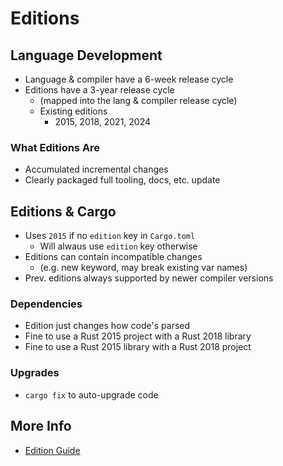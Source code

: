 # Editions
## Language Development
- Language & compiler have a 6-week release cycle
- Editions have a 3-year release cycle
  - (mapped into the lang & compiler release cycle)
  - Existing editions
    - 2015, 2018, 2021, 2024

### What Editions Are
- Accumulated incremental changes
- Clearly packaged full tooling, docs, etc. update

## Editions & Cargo
- Uses `2015` if no `edition` key in `Cargo.toml`
  - Will alwaus use `edition` key otherwise
- Editions can contain incompatible changes
  - (e.g. new keyword, may break existing var names)
- Prev. editions always supported by newer compiler versions

### Dependencies
- Edition just changes how code's parsed
- Fine to use a Rust 2015 project with a Rust 2018 library
- Fine to use a Rust 2015 library with a Rust 2018 project

### Upgrades
- `cargo fix` to auto-upgrade code

## More Info
- [Edition Guide](edition-guide)


<!--- Links -->
[edition-guide]: https://doc.rust-lang.org/stable/edition-guide/
